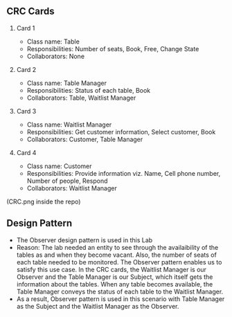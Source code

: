 ## CRC Cards

1. Card 1
    - Class name: Table
    - Responsibilities: Number of seats, Book, Free, Change State
    - Collaborators: None

2. Card 2
    - Class name: Table Manager
    - Responsibilities: Status of each table, Book
    - Collaborators: Table, Waitlist Manager
    
3. Card 3
    - Class name: Waitlist Manager
    - Responsibilities: Get customer information, Select customer, Book
    - Collaborators: Customer, Table Manager
    
4. Card 4
    - Class name: Customer
    - Responsibilities: Provide information viz. Name, Cell phone number, Number of people, Respond
    - Collaborators: Waitlist Manager
    
(CRC.png inside the repo)

## Design Pattern

- The Observer design pattern is used in this Lab
- Reason: The lab needed an entity to see through the availaibility of the tables as and when they become vacant.
Also, the number of seats of each table needed to be monitored. The Observer pattern enables us to satisfy this use case.
In the CRC cards, the Waitlist Manager is our Observer and the Table Manager is our Subject, which itself gets the information
about the tables. When any table becomes available, the Table Manager conveys the status of each table to the Waitlist Manager.
- As a result, Observer pattern is used in this scenario with Table Manager as the Subject and the Waitlist Manager as the Observer.
